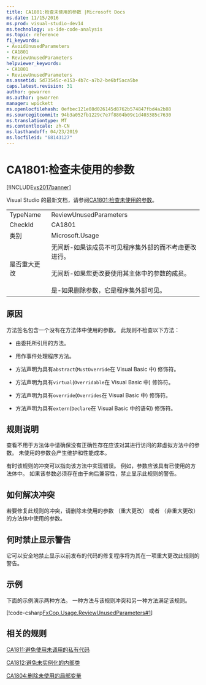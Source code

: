 ```yaml
---
title: CA1801:检查未使用的参数 |Microsoft Docs
ms.date: 11/15/2016
ms.prod: visual-studio-dev14
ms.technology: vs-ide-code-analysis
ms.topic: reference
f1_keywords:
- AvoidUnusedParameters
- CA1801
- ReviewUnusedParameters
helpviewer_keywords:
- CA1801
- ReviewUnusedParameters
ms.assetid: 5d73545c-e153-4b7c-a7b2-be6bf5aca5be
caps.latest.revision: 31
author: gewarren
ms.author: gewarren
manager: wpickett
ms.openlocfilehash: 0efbec121e08d026145d8762b574847fbd4a2b88
ms.sourcegitcommit: 94b3a052fb1229c7e7f8804b09c1d403385c7630
ms.translationtype: MT
ms.contentlocale: zh-CN
ms.lasthandoff: 04/23/2019
ms.locfileid: "68143127"
---
```

# <a name="ca1801-review-unused-parameters"></a>CA1801:检查未使用的参数
[!INCLUDE[vs2017banner](../includes/vs2017banner.md)]

Visual Studio 的最新文档，请参阅[CA1801:检查未使用的参数](https://docs.microsoft.com/visualstudio/code-quality/ca1801-review-unused-parameters)。  
  
|||  
|-|-|  
|TypeName|ReviewUnusedParameters|  
|CheckId|CA1801|  
|类别|Microsoft.Usage|  
|是否重大更改|无间断-如果该成员不可见程序集外部的而不考虑更改进行。<br /><br /> 无间断-如果您更改要使用其主体中的参数的成员。<br /><br /> 是-如果删除参数，它是程序集外部可见。|  
  
## <a name="cause"></a>原因  
 方法签名包含一个没有在方法体中使用的参数。 此规则不检查以下方法：  
  
- 由委托所引用的方法。  
  
- 用作事件处理程序方法。  
  
- 方法声明为具有`abstract`(`MustOverride`在 Visual Basic 中) 修饰符。  
  
- 方法声明为具有`virtual`(`Overridable`在 Visual Basic 中) 修饰符。  
  
- 方法声明为具有`override`(`Overrides`在 Visual Basic 中) 修饰符。  
  
- 方法声明为具有`extern`(`Declare`在 Visual Basic 中的语句) 修饰符。  
  
## <a name="rule-description"></a>规则说明  
 查看不用于方法体中请确保没有正确性存在应该对其进行访问的非虚拟方法中的参数。 未使用的参数会产生维护和性能成本。  
  
 有时该规则的冲突可以指向该方法中实现错误。 例如，参数应该具有已使用的方法体中。 如果该参数必须存在由于向后兼容性，禁止显示此规则的警告。  
  
## <a name="how-to-fix-violations"></a>如何解决冲突  
 若要修复此规则的冲突，请删除未使用的参数 （重大更改） 或者 （非重大更改） 的方法体中使用的参数。  
  
## <a name="when-to-suppress-warnings"></a>何时禁止显示警告  
 它可以安全地禁止显示以前发布的代码的修复程序将为其在一项重大更改此规则的警告。  
  
## <a name="example"></a>示例  
 下面的示例演示两种方法。 一种方法与该规则冲突和另一种方法满足该规则。  
  
 [!code-csharp[FxCop.Usage.ReviewUnusedParameters#1](../snippets/csharp/VS_Snippets_CodeAnalysis/FxCop.Usage.ReviewUnusedParameters/cs/FxCop.Usage.ReviewUnusedPerameters.cs#1)]  
  
## <a name="related-rules"></a>相关的规则  
 [CA1811:避免使用未调用的私有代码](../code-quality/ca1811-avoid-uncalled-private-code.md)  
  
 [CA1812:避免未实例化的内部类](../code-quality/ca1812-avoid-uninstantiated-internal-classes.md)  
  
 [CA1804:删除未使用的局部变量](../code-quality/ca1804-remove-unused-locals.md)
